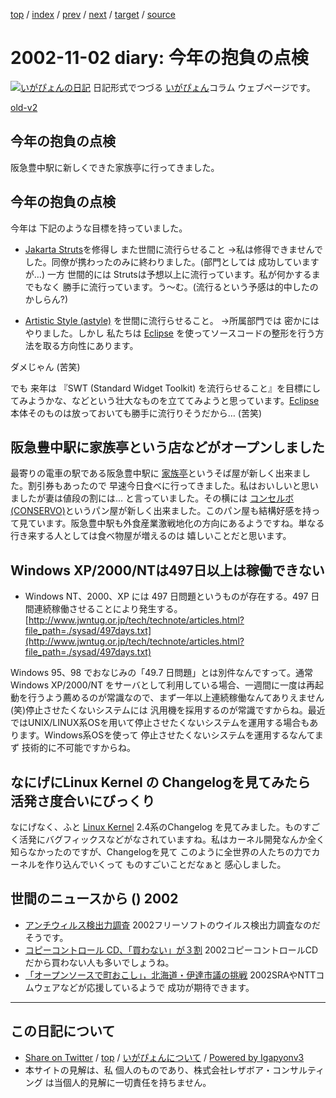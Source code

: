 [top](../index.html) 
 / [index](index.html) 
 / [prev](ig021101.html) 
 / [next](ig021105.html) 
 / [target](https://www.igapyon.jp/igapyon/diary/2002/ig021102.html) 
 / [source](https://github.com/igapyon/diary/blob/master/2002/ig021102.src.md) 

2002-11-02 diary: 今年の抱負の点検
=====================================================================================================
[![いがぴょんの日記](https://www.igapyon.jp/igapyon/diary/images/iga200306s.jpg "いがぴょん")](https://www.igapyon.jp/igapyon/diary/memo/memoigapyon.html) 日記形式でつづる [いがぴょん](https://www.igapyon.jp/igapyon/diary/memo/memoigapyon.html)コラム ウェブページです。

[old-v2](ig021102-orig.html)

## 今年の抱負の点検

阪急豊中駅に新しくできた家族亭に行ってきました。


## 今年の抱負の点検

今年は 下記のような目標を持っていました。

* [Jakarta Struts](http://jakarta.apache.org/struts/)を修得し また世間に流行らせること
  →私は修得できませんでした。同僚が携わったのみに終わりました。(部門としては 成功していますが…) 一方 世間的には Strutsは予想以上に流行っています。私が何かするまでもなく 勝手に流行っています。う～む。(流行るという予感は的中したのかしらん?)
  
* [Artistic Style (astyle)](http://astyle.sourceforge.net/) を世間に流行らせること。
  →所属部門では 密かにはやりました。しかし 私たちは [Eclipse](http://www.igapyon.jp/igapyon/diary/keyword/eclipse.html)
  を使ってソースコードの整形を行う方法を取る方向性にあります。

ダメじゃん (苦笑)

でも 来年は 『SWT (Standard Widget Toolkit) を流行らせること』を目標にしてみようかな、などという壮大なものを立ててみようと思っています。[Eclipse](http://www.igapyon.jp/igapyon/diary/keyword/eclipse.html)本体そのものは放っておいても勝手に流行りそうだから…
(苦笑)

## 阪急豊中駅に家族亭という店などがオープンしました

最寄りの電車の駅である阪急豊中駅に [家族亭](http://www.kazokutei.co.jp/)というそば屋が新しく出来ました。割引券もあったので 早速今日食べに行ってきました。私はおいしいと思いましたが妻は値段の割には… と言っていました。その横には [コンセルボ(CONSERVO)](http://www.okano.co.jp/)というパン屋が新しく出来ました。このパン屋も結構好感を持って見ています。阪急豊中駅も外食産業激戦地化の方向にあるようですね。単なる行き来する人としては食べ物屋が増えるのは 嬉しいことだと思います。

## Windows XP/2000/NTは497日以上は稼働できない

* Windows NT、2000、XP には 497 日問題というものが存在する。497 日間連続稼働させることにより発生する。
  [http://www.jwntug.or.jp/tech/technote/articles.html?file_path=./sysad/497days.txt](http://www.jwntug.or.jp/tech/technote/articles.html?file_path=./sysad/497days.txt)

Windows 95、98 でおなじみの「49.7 日問題」とは別件なんですって。通常 Windows XP/2000/NT をサーバとして利用している場合、一週間に一度は再起動を行うよう薦めるのが常識なので、まず一年以上連続稼働なんてありえません (笑)停止させたくないシステムには 汎用機を採用するのが常識ですからね。最近ではUNIX/LINUX系OSを用いて停止させたくないシステムを運用する場合もあります。Windows系OSを使って 停止させたくないシステムを運用するなんてまず 技術的に不可能ですからね。

## なにげにLinux Kernel の Changelogを見てみたら 活発さ度合いにびっくり

なにげなく、ふと [Linux Kernel](http://www.kernel.org/) 2.4系のChangelog を見てみました。ものすごく活発にバグフィックスなどがなされていますね。私はカーネル開発なんか全く知らなかったのですが、Changelogを見て このように全世界の人たちの力でカーネルを作り込んでいくって ものすごいことだなぁと 感心しました。

## 世間のニュースから () 2002

* [アンチウィルス検出力調査](http://ringonoki.net/sub/anti.html)  2002フリーソフトのウイルス検出力調査なのだそうです。
* [コピーコントロール CD、「買わない」が３割](http://japan.internet.com/research/20021030/1.html)  2002コピーコントロールCDだから買わない人も多いでしょうね。
* [「オープンソースで町おこし」，北海道・伊達市議の挑戦](http://itpro.nikkeibp.co.jp/free/NC/NEWS/20021017/1/index.shtml)  2002SRAやNTTコムウェアなどが応援しているようで 成功が期待できます。


----------------------------------------------------------------------------------------------------

## この日記について

* [Share on Twitter](https://twitter.com/intent/tweet?hashtags=igapyon%2Cdiary%2C%E3%81%84%E3%81%8C%E3%81%B4%E3%82%87%E3%82%93&text=%E4%BB%8A%E5%B9%B4%E3%81%AE%E6%8A%B1%E8%B2%A0%E3%81%AE%E7%82%B9%E6%A4%9C&url=https%3A%2F%2Fwww.igapyon.jp%2Figapyon%2Fdiary%2F2002%2Fig021102.html) / [top](../index.html) / [いがぴょんについて](https://www.igapyon.jp/igapyon/diary/memo/memoigapyon.html) / [Powered by Igapyonv3](https://github.com/igapyon/igapyonv3)
* 本サイトの見解は、私 個人のものであり、株式会社レザボア・コンサルティング は当個人的見解に一切責任を持ちません。 
